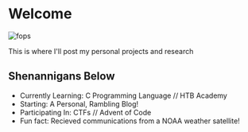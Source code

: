 # Welcome 

![fops](https://github.com/user-attachments/assets/8eb897a6-768b-4726-8984-9d789e6e32cd)

This is where I'll post my personal projects and research

## Shenannigans Below
- Currently Learning: C Programming Language // HTB Academy
- Starting: A Personal, Rambling Blog!
- Participating In: CTFs // Advent of Code
- Fun fact: Recieved communications from a NOAA weather satellite!


<!---
foxtw00/foxtw00 is a ✨ special ✨ repository because its `README.md` (this file) appears on your GitHub profile.
You can click the Preview link to take a look at your changes.
--->
